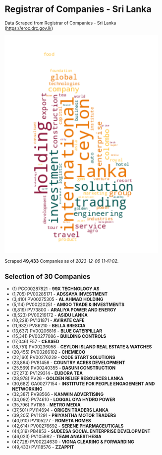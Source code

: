# Registrar of Companies - Sri Lanka

Data Scraped from Registrar of Companies - Sri Lanka (https://eroc.drc.gov.lk)

![word-cloud](data/word_cloud.png)

Scraped **49,433** Companies as of *2023-12-06 11:41:02*.


## Selection of 30 Companies

* (1) PCC00287821 - **99X TECHNOLOGY AS**
* (1,705) PV00285171 - **ADSSAYA INVESTMENT**
* (3,410) PV00275305 - **AL AHMAD HOLDING**
* (5,114) PV00220251 - **AMIGO TRADE & INVESTMENTS**
* (6,819) PV73800 - **ARALIYA POWER AND ENERGY**
* (8,523) PV00219172 - **ASIDU LANKA**
* (10,228) PV131871 - **AVIRATE CAFE**
* (11,932) PV86210 - **BELLA BRESCIA**
* (13,637) PV00206816 - **BLUE CATERPILLAR**
* (15,341) PV00277086 - **BUILDING CONTROLS**
* (17,046) F57 - **CEASED**
* (18,751) PV00236058 - **CEYLON ISLAND REAL ESTATE & WATCHES**
* (20,455) PV00266102 - **CHEMIECO**
* (22,160) PV00276229 - **CODE START SOLUTIONS**
* (23,864) PV81456 - **COUNTRY ACRES DEVELOPMENT**
* (25,569) PV00240355 - **DASUNI CONSTRUCTION**
* (27,273) PV129314 - **EUDORA TEA**
* (28,978) PV26 - **GOLDEN RELIEF RESOURCES LANKA**
* (30,682) GA00277154 - **INSTITUTE FOR PEOPLE ENGAGEMENT AND NETWORKING**
* (32,387) PV98566 - **KANWIN ADVERTISING**
* (34,092) PV74610 - **LOGGAL OYA HYDRO POWER**
* (35,796) PV1185 - **METRO MEDIA**
* (37,501) PV114694 - **ORIGEN TRADERS LANKA**
* (39,205) PV11291 - **PRIYANTHA MOTOR TRADERS**
* (40,910) PV105277 - **ROMETA HOMES**
* (42,614) PV00276692 - **SERENE PHARMACEUTICALS**
* (44,319) PB4853 - **SUDEESA SOCIAL ENTERPRISE DEVELOPMENT**
* (46,023) PV105982 - **TEAM ANAESTHESIA**
* (47,728) PV00224630 - **VIGNA CLEARING & FORWARDING**
* (49,433) PV118576 - **ZZAPPIT**
